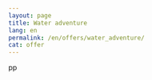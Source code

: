 ```yaml
---
layout: page
title: Water adventure
lang: en
permalink: /en/offers/water_adventure/
cat: offer
---
```


pp

